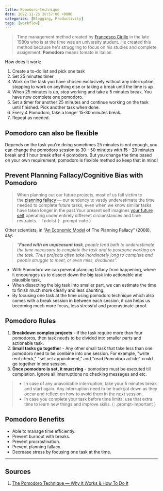```yaml
---
title: Pomodoro-technique
date: 2022-11-26 18:57:00 +0800
categories: [Blogging, Productivity]
tags: [workflow]
---
```



> Time management method created by [Francesco Cirillo](https://francescocirillo.com/pages/francesco-cirillo) in the late 1980s who is at the time was an university student. He created this method because he's struggling  to focus on his studies and complete assignment. **Pomodoro** means tomato in italian.

How does it work:

1. Create a to-do list and pick one task
2. Set 25 minutes timer
3. Work on the task you have chosen exclusively without any interruption, stopping to work on anything else or taking a break until the time is up
4. When 25 minutes is up, stop working and take a 5 minutes break. You have now complete one pomodoro.
5. Set a timer for another 25 minutes and continue working on the task until finished. Pick another task when done.
6. Every 4 Pomodoro, take a longer 15-30 minutes break.
7. Repeat as needed.

## Pomodoro can also be flexible

Depends on the task you're doing sometimes 25 minutes is not enough, you can change the pomodoro session to 30 - 50 minutes with 15 - 20 minutes break and 1 hour break after 4 pomodoro. But you change the time based on your own requirement, pomodoro is flexible method so keep that in mind!

## Prevent Planning Fallacy/Cognitive Bias with Pomodoro

> When planning out our future projects, most of us fall victim to the [planning fallacy](https://en.wikipedia.org/wiki/Planning_fallacy) — our tendency to vastly underestimate the time needed to complete future tasks, even when we know similar tasks have taken longer in the past.Your present self imagines [your future self](https://blog.doist.com/present-self-vs-future-self/?itm_campaign=pomodoro&itm_medium=referral&itm_source=productivity_methods_guides) operating under entirely different circumstances and time restraints. - Todoist
{: .prompt-note }

Other scientists, in “[An Economic Model](https://scholar.princeton.edu/sites/default/files/planning_fallacy_0.pdf) of The Planning Fallacy” (2008), say:

> _“_**_Faced with an unpleasant task_**_, people tend both to underestimate the time necessary to complete the task and to postpone working on the task. Thus projects often take inordinately long to complete and people struggle to meet, or even miss, deadlines”._

- With Pomodoro we can prevent planning fallacy from happening, where it encourages us to dissect down the big task into actionable and plausible task,
- When dissecting the big task into smaller part, we can estimate the time to finish much more clearly and less daunting.
- By focusing one task at the time using pomodoro technique  which also comes with a break session in between each session, it can helps us becoming much more focus, less stressful and procrastinate-proof.

## Pomodoro Rules

1. **Breakdown complex projects** - if the task require more than four pomodoros, then task needs to be divided into smaller parts and actionable task.
2. **Small tasks go together** - Any other small task that take less than one pomodoro need to be combine into one session. For example, "write rent check," "set vet appointment," and "read Pomodoro article" could go together in one session.
3. **Once pomodoro is set, it must ring** - pomodoro must be executed till completion. Ignore all interruptions no checking messages and etc.

> - In case of any unavoidable interruption, take your 5 minutes break and start again. Any interruption need to be track/jot down as they occur and reflect on how to avoid them in the next session.
> - In case you complete your task before time limits, use that extra time to learn new things and improve skills.
{: .prompt-important }

## Pomodoro Benefits

- Able to manage time efficiently.
- Prevent burnout with breaks.
- Prevent procrastination.
- Prevent planning fallacy.
- Decrease stress by focusing one task at the time.

---

## Sources

1. [The Pomodoro Technique — Why It Works & How To Do It](https://todoist.com/productivity-methods/pomodoro-technique)

